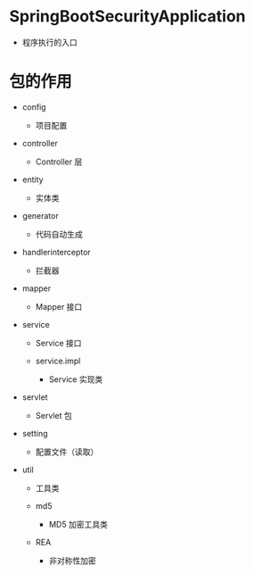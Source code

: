 # SpringBootSecurityApplication

- 程序执行的入口

# 包的作用

- config

    - 项目配置
    
- controller

    - Controller 层
    
- entity

    - 实体类
    
- generator

    - 代码自动生成
    
- handlerinterceptor

    - 拦截器
    
- mapper

    - Mapper 接口
    
- service

    - Service 接口
    
    - service.impl
    
        - Service 实现类
    
- servlet

    - Servlet 包
    
- setting

    - 配置文件（读取）
    
- util

    - 工具类
    
    - md5
        
        - MD5 加密工具类
        
    - REA
        
        - 非对称性加密